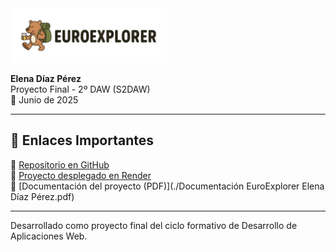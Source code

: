 <img src="src/main/resources/static/img/logo.jpg" alt="logo" width="250"/>

**Elena Díaz Pérez**  
Proyecto Final - 2º DAW (S2DAW)  
📅 Junio de 2025  

---

## 📎 Enlaces Importantes

🔗 [Repositorio en GitHub](https://github.com/elenadiazp/EuroExplorer)  
🔗 [Proyecto desplegado en Render](https://euroexplorer.onrender.com)  
📄 [Documentación del proyecto (PDF)](./Documentación EuroExplorer Elena Díaz Pérez.pdf) 

---

Desarrollado como proyecto final del ciclo formativo de Desarrollo de Aplicaciones Web.  


